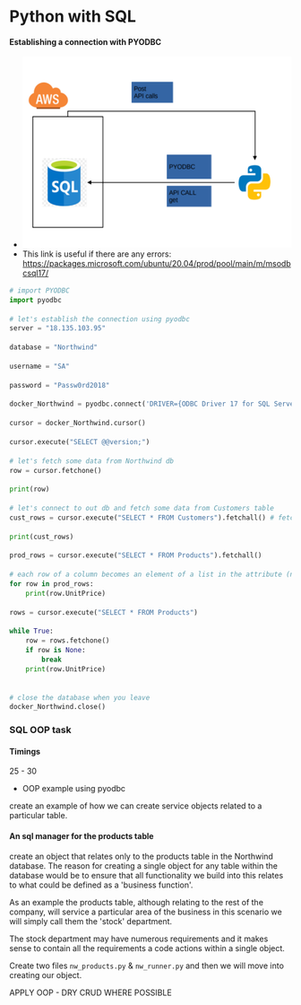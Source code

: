# Python with SQL

#### Establishing a connection with PYODBC
- ![img](https://raw.githubusercontent.com/SaCut/python_with_sql/main/Python_with_SQL.png)
- This link is useful if there are any errors:
https://packages.microsoft.com/ubuntu/20.04/prod/pool/main/m/msodbcsql17/

```python
# import PYODBC
import pyodbc

# let's establish the connection using pyodbc
server = "18.135.103.95"

database = "Northwind"

username = "SA"

password = "Passw0rd2018"

docker_Northwind = pyodbc.connect('DRIVER={ODBC Driver 17 for SQL Server};SERVER='+server+';DATABASE='+database+';UID='+username+';PWD='+ password)

cursor = docker_Northwind.cursor()

cursor.execute("SELECT @@version;")

# let's fetch some data from Northwind db
row = cursor.fetchone()

print(row)

# let's connect to out db and fetch some data from Customers table
cust_rows = cursor.execute("SELECT * FROM Customers").fetchall() # fetchall to take everything from the table

print(cust_rows)

prod_rows = cursor.execute("SELECT * FROM Products").fetchall()

# each row of a column becomes an element of a list in the attribute (named after the column)
for row in prod_rows:
	print(row.UnitPrice)

rows = cursor.execute("SELECT * FROM Products")

while True:
	row = rows.fetchone()
	if row is None:
		break
	print(row.UnitPrice)


# close the database when you leave
docker_Northwind.close()
```

### SQL OOP task

#### Timings

25 - 30

* OOP example using pyodbc

create an example of how we can create service objects related to a particular table.

#### An sql manager for the products table

create an object that relates only to the products table in the Northwind database. The reason for creating a single object for any table within the database would be to ensure that all functionality we build into this relates to what could be defined as a 'business function'.

As an example the products table, although relating to the rest of the company, will service a particular area of the business in this scenario we will simply call them the 'stock' department. 

The stock department may have numerous requirements and it makes sense to contain all the requirements a code actions within a single object.

Create two files `nw_products.py` & `nw_runner.py` and then we will move into creating our object.

APPLY OOP - DRY CRUD WHERE POSSIBLE